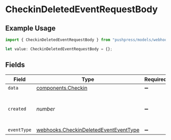 # CheckinDeletedEventRequestBody

## Example Usage

```typescript
import { CheckinDeletedEventRequestBody } from "pushpress/models/webhooks/checkindeletedevent.js";

let value: CheckinDeletedEventRequestBody = {};
```

## Fields

| Field                                                                                          | Type                                                                                           | Required                                                                                       | Description                                                                                    |
| ---------------------------------------------------------------------------------------------- | ---------------------------------------------------------------------------------------------- | ---------------------------------------------------------------------------------------------- | ---------------------------------------------------------------------------------------------- |
| `data`                                                                                         | [components.Checkin](../../models/components/checkin.md)                                       | :heavy_minus_sign:                                                                             | N/A                                                                                            |
| `created`                                                                                      | *number*                                                                                       | :heavy_minus_sign:                                                                             | Unix timestamp of the deletion event                                                           |
| `eventType`                                                                                    | [webhooks.CheckinDeletedEventEventType](../../models/webhooks/checkindeletedeventeventtype.md) | :heavy_minus_sign:                                                                             | N/A                                                                                            |